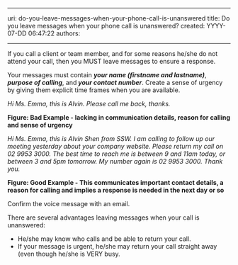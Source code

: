 

---
uri: do-you-leave-messages-when-your-phone-call-is-unanswered
title: Do you leave messages when your phone call is unanswered?
created: YYYY-07-DD 06:47:22
authors:

---




<span class='intro'> If you call a client or team member, and for some reasons he/she do not attend your call, then you MUST leave messages to ensure a response.  </span>

<p>Your messages must contain 
   <i>
      <b>your name (firstname and lastname)</b></i>, 
   <i> 
      <b>purpose of calling</b></i>, and<i><b> your contact number</b></i>. Create a sense of urgency by giving them explicit time frames when you are available.</p><dl class="good"><dt>
      <i>Hi Ms. Emma, this is Alvin. Please call me back, thanks.</i></dt></dl><p> 
   <strong class="ssw-rteStyle-FigureBad">Figure&#58; Bad Example - lacking in communication details, reason for calling and sense of urgency</strong></p><dl class="good"><dt> 
      <i>Hi Ms. Emma, this is Alvin Shen from SSW. I am calling to follow up our meeting yesterday about your company website. Please return my call on 02 9953 3000. The best time to reach me is between 9 and 11am today, or between 3 and 5pm tomorrow. My number again is 02 9953 3000.&#160;Thank you.</i> </dt></dl><p> 
   <strong class="ssw-rteStyle-FigureGood">Figure&#58; Good Example - This communicates important contact details, a reason for calling and implies a response is needed in the next day or so</strong></p><p>Confirm the voice message with an email. </p><p>There are several advantages leaving messages when your call is unanswered&#58;</p><ul><li>He/she may know who calls and be able to return your call.</li><li>If your message is urgent, he/she may return your call straight away (even though he/she is VERY busy.</li></ul>


